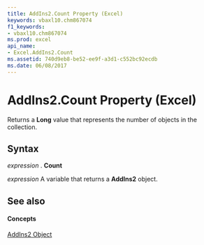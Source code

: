 ```yaml
---
title: AddIns2.Count Property (Excel)
keywords: vbaxl10.chm867074
f1_keywords:
- vbaxl10.chm867074
ms.prod: excel
api_name:
- Excel.AddIns2.Count
ms.assetid: 740d9eb8-be52-ee9f-a3d1-c552bc92ecdb
ms.date: 06/08/2017
---
```



# AddIns2.Count Property (Excel)

Returns a **Long** value that represents the number of objects in the collection.


## Syntax

 _expression_ . **Count**

 _expression_ A variable that returns a **AddIns2** object.


## See also


#### Concepts


[AddIns2 Object](addins2-object-excel.md)

